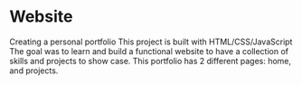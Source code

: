 # Website
Creating a personal portfolio
This project is built with HTML/CSS/JavaScript
The goal was to learn and build a functional website to have a collection of skills and projects to show case.
This portfolio has 2 different pages: home, and projects.
